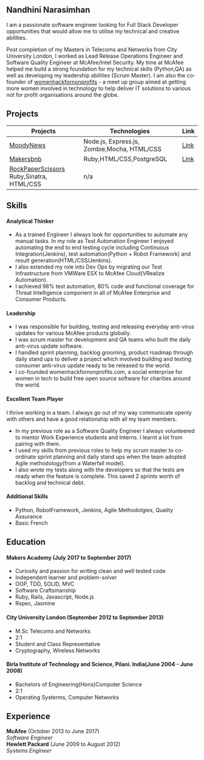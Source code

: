 ## Nandhini Narasimhan


I am a passionate software engineer looking for Full Stack Developer opportunities that would allow me to utilise my technical and creative abilities. 

Post completion of my Masters in Telecoms and Networks from City University London, I worked as Lead Release Operations Engineer and Software Quality Engineer at McAfee/Intel Security. My time at McAfee helped me build a strong foundation for my  technical skills (Python,QA) as well as developing my leadership abilities (Scrum Master).
 I am also the co-founder of [womenhackfornonprofits](http://www.womenhackfornonprofits.com/) - a meet up group aimed at getting more women involved in technology to help deliver IT solutions to various not for profit organisations around the globe.
 
## Projects 
|Projects   	| Technologies  	|   Link	|   
|-----------	|---------------	|--------|
| [MoodyNews](https://github.com/Nandhini31/moody_news)  	|  Node.js, Express.js, Zombie,Mocha, HTML/CSS 	| [Link](http://moody-news.herokuapp.com)  	|   
| [Makersbnb](https://github.com/Nandhini31/makersbnb)  	| Ruby,HTML/CSS,PostgreSQL  	| [Link](http://mbnb.herokuapp.com/)  	| 
| [RockPaperScissors](https://github.com/Nandhini31/rps-challenge) Ruby,Sinatra, HTML/CSS 	|   n/a	| 


## Skills

#### Analytical Thinker

- As a trained Engineer I always look for opportunities to automate any manual tasks. In my role as Test Automation Engineer I enjoyed automating the end to end testing cycle including Continuous Integration(Jenkins), test automation(Python + Robot Framework) and result generation(HTML/CSS/Jenkins). 
- I also extended my role into Dev Ops by migrating our Test Infrastructure from VMWare ESX to McAfee Cloud(VRealize Automation).
- I achieved 98% test automation, 80% code and functional coverage for Threat Intelligence component in all of McAfee Enterprise and Consumer Products.

#### Leadership

- I was responsible for building, testing and releasing everyday anti-virus updates for various McAfee products globally.
- I was scrum master for development and QA teams who built the daily anti-virus update software.
- I handled sprint planning, backlog grooming, product roadmap through daily stand ups  to deliver a project which involved building and testing consumer anti-virus update ready to be released to the world.
- I co-founded womenhackfornonprofits.com, a social enterprise for women in tech to build free open source software for charities around the world.


#### Excellent Team Player

I thrive working in a team. I always go out of my way communicate openly with others and have a good relationship with all my team members.

- In my previous role as a Software Quality Engineer I always volunteered to mentor Work Experience students and Interns. I learnt a lot from pairing with them.
- I used my skills from previous roles to help my scrum master to co-ordinate sprint planning and daily stand ups when the team adopted Agile methodology(from a Waterfall model).
- I also wrote my tests along with the developers so that the tests are ready when the feature is complete. This saved 2 sprints worth of backlog and technical debt. 

#### Additional Skills

- Python, RobotFramework, Jenkins, Agile Methodolgies, Quality Assurance
- Basic French

## Education

#### Makers Academy (July 2017 to September 2017)

- Curiosity and passion for writing clean and well tested code
- Independent learner and problem-solver
- OOP, TDD, SOLID, MVC
- Software Craftsmanship
- Ruby, Rails, Javascript, Node.js
- Rspec, Jasmine

#### City University London (September 2012 to September 2013)

- M.Sc Telecoms and  Networks
- 2:1
- Student and Class Representative
- Cryptography, Wireless Networks


#### Birla Institute of Technology and Science, Pilani. India(June 2004 - June 2008)

- Bachelors of Engineering(Hons)Computer Science
- 2:1
- Operating Systerms, Computer Networks 


## Experience

**McAfee** (October 2013 to June 2017)    
*Software Engineer*  
**Hewlett Packard** (June 2009 to August 2012)   
*Systems Engineer*  
